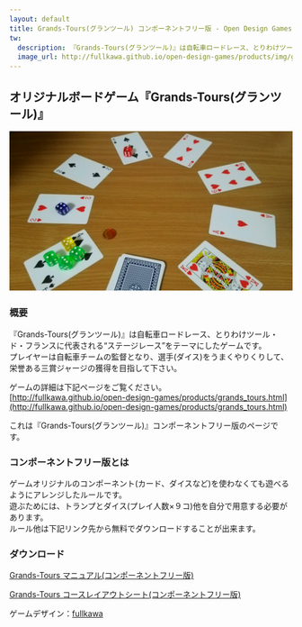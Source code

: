 ```yaml
---
layout: default
title: Grands-Tours(グランツール) コンポーネントフリー版 - Open Design Games
tw:
  description: 『Grands-Tours(グランツール)』は自転車ロードレース、とりわけツール・ド・フランスに代表される“ステージレース”をテーマにしたゲームです。
  image_url: http://fullkawa.github.io/open-design-games/products/img/grands-tours-playing.png
---
```


## オリジナルボードゲーム『Grands-Tours(グランツール)』

![Grands-Tours フリー版 プレイイメージ](img/grands-tours-playing-free.jpg "Grands-Tours フリー版 プレイイメージ")

### 概要

『Grands-Tours(グランツール)』は自転車ロードレース、とりわけツール・ド・フランスに代表される“ステージレース”をテーマにしたゲームです。  
プレイヤーは自転車チームの監督となり、選手(ダイス)をうまくやりくりして、栄誉ある三賞ジャージの獲得を目指して下さい。  

ゲームの詳細は下記ページをご覧ください。  
[http://fullkawa.github.io/open-design-games/products/grands_tours.html](http://fullkawa.github.io/open-design-games/products/grands_tours.html)

これは『Grands-Tours(グランツール)』コンポーネントフリー版のページです。

### コンポーネントフリー版とは

ゲームオリジナルのコンポーネント(カード、ダイスなど)を使わなくても遊べるようにアレンジしたルールです。  
遊ぶためには、トランプとダイス(プレイ人数×９コ)他を自分で用意する必要があります。  
ルール他は下記リンク先から無料でダウンロードすることが出来ます。  

### ダウンロード

[Grands-Tours マニュアル(コンポーネントフリー版)](http://fullkawa.github.io/open-design-games/products/grands_tours_manual_free.pdf)

[Grands-Tours コースレイアウトシート(コンポーネントフリー版)](http://fullkawa.github.io/open-design-games/products/gt_course_layouts_free.pdf)


ゲームデザイン：[fullkawa](https://twitter.com/fullkawa)  
